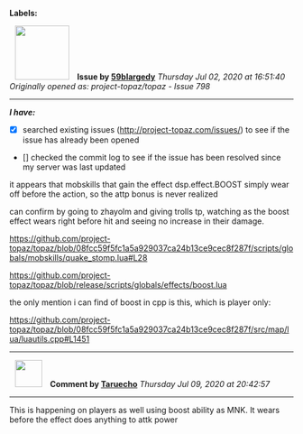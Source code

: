 **Labels:**



<a href="https://github.com/59blargedy"><img src="https://avatars0.githubusercontent.com/u/52636208?v=4" width="96" height="96" hspace="10"></img></a> **Issue by [59blargedy](https://github.com/59blargedy)**
_Thursday Jul 02, 2020 at 16:51:40_
_Originally opened as: project-topaz/topaz - Issue 798_

----

<!-- place 'x' mark between square [] brackets to checkmark box -->
**_I have:_**

- [x] searched existing issues (http://project-topaz.com/issues/) to see if the issue has already been opened
- [] checked the commit log to see if the issue has been resolved since my server was last updated

it appears that mobskills that gain the effect dsp.effect.BOOST simply wear off before the action, so the attp bonus is never realized
can confirm by going to zhayolm and giving trolls tp, watching as the boost effect wears right before hit and seeing no increase in their damage. 
https://github.com/project-topaz/topaz/blob/08fcc59f5fc1a5a929037ca24b13ce9cec8f287f/scripts/globals/mobskills/quake_stomp.lua#L28
https://github.com/project-topaz/topaz/blob/release/scripts/globals/effects/boost.lua
the only mention i can find of boost in cpp is this, which is player only:
https://github.com/project-topaz/topaz/blob/08fcc59f5fc1a5a929037ca24b13ce9cec8f287f/src/map/lua/luautils.cpp#L1451




----
<a href="https://github.com/Taruecho"><img src="https://avatars0.githubusercontent.com/u/22431344?v=4" width="48" height="48" hspace="10"></img></a> **Comment by [Taruecho](https://github.com/Taruecho)**
_Thursday Jul 09, 2020 at 20:42:57_

----

This is happening on players as well using boost ability as MNK. It wears before the effect does anything to attk power
